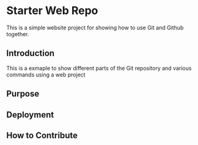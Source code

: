 # Starter Web Repo

This is a simple website project for showing how to use Git and Github together.

## Introduction 
This is a exmaple to show different parts of the Git repository and various commands using a web project

## Purpose

## Deployment

## How to Contribute
